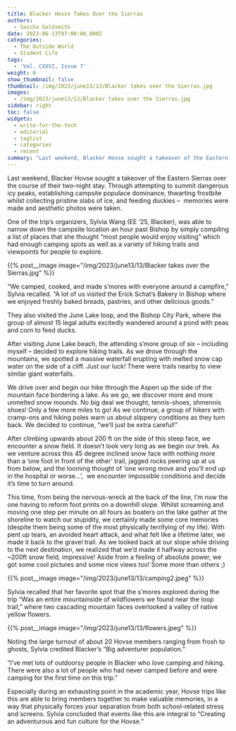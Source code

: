 ```yaml
---
title: Blacker Hovse Takes Over the Sierras
authors:
  - Sascha Goldsmith
date: 2023-06-13T07:00:00.000Z
categories:
  - The Outside World
  - Student Life
tags:
  - 'Vol. CXXVI, Issue 7'
weight: 0
show_thumbnail: false
thumbnail: /img/2023/june13/13/Blacker takes over the Sierras.jpg
images:
  - /img/2023/june13/13/Blacker takes over the Sierras.jpg
sidebar: right
toc: false
widgets:
  - write-for-the-tech
  - editorial
  - taglist
  - categories
  - recent
summary: "Last weekend, Blacker Hovse sought a takeover of the Eastern Sierras over the course of their two-night stay. Through attempting to summit dangerous icy peaks, establishing campsite populace dominance, thwarting frostbite whilst collecting pristine slabs of ice, and feeding duckies –\_ memories were made and aesthetic photos were taken."
---
```


Last weekend, Blacker Hovse sought a takeover of the Eastern Sierras over the course of their two-night stay. Through attempting to summit dangerous icy peaks, establishing campsite populace dominance, thwarting frostbite whilst collecting pristine slabs of ice, and feeding duckies –  memories were made and aesthetic photos were taken.

One of the trip’s organizers, Sylvia Wang (EE ‘25, Blacker), was able to narrow down the campsite location an hour past Bishop by simply compiling a list of places that she thought “most people would enjoy visiting” which had enough camping spots as well as a variety of hiking trails and viewpoints for people to explore.

{{% post__image image="/img/2023/june13/13/Blacker takes over the Sierras.jpg" %}}

“We camped, cooked, and made s’mores with everyone around a campfire,” Sylvia recalled. “A lot of us visited the Erick Schat’s Bakery in Bishop where we enjoyed freshly baked breads, pastries, and other delicious goods.”

They also visited the June Lake loop, and the Bishop City Park, where the group of almost 15 legal adults excitedly wandered around a pond with peas and corn to feed ducks.

After visiting June Lake beach, the attending s’more group of six – including myself – decided to explore hiking trails. As we drove through the mountains, we spotted a massive waterfall erupting with melted snow cap water on the side of a cliff. Just our luck! There were trails nearby to view similar giant waterfalls.

We drive over and begin our hike through the Aspen up the side of the mountain face bordering a lake. As we go, we discover more and more unmelted snow mounds. No big deal we thought, tennis-shoes, shmennis shoes! Only a few more miles to go! As we continue, a group of hikers with cramp-ons and hiking poles warn us about slippery conditions as they turn back. We decided to continue, “we’ll just be extra careful!”

After climbing upwards about 200 ft on the side of this steep face, we encounter a snow field. It doesn’t look very long as we begin our trek. As we venture across this 45 degree inclined snow face with nothing more than a ‘one foot in front of the other’ trail, jagged rocks peering up at us from below, and the looming thought of ‘one wrong move and you’ll end up in the hospital or worse…’,  we encounter impossible conditions and decide it’s time to turn around.

This time, from being the nervous-wreck at the back of the line, I’m now the one having to reform foot prints on a downhill slope. Whilst screaming and moving one step per minute on all fours as boaters on the lake gather at the shoreline to watch our stupidity, we certainly made some core memories (despite them being some of the most physically terrifying of my life). With pent up tears, an avoided heart attack, and what felt like a lifetime later, we made it back to the gravel trail. As we looked back at our slope while driving to the next destination, we realized that we’d made it halfway across the ~200ft snow field, impressive! Aside from a feeling of absolute power, we got some cool pictures and some nice views too! Some more than others ;)

{{% post__image image="/img/2023/june13/13/camping2.jpeg" %}}

Sylvia recalled that her favorite spot that the s’mores explored during the trip “Was an entire mountainside of wildflowers we found near the loop trail,” where two cascading mountain faces overlooked a valley of native yellow flowers.

{{% post__image image="/img/2023/june13/13/flowers.jpeg" %}}

Noting the large turnout of about 20 Hovse members ranging from frosh to ghosts, Sylvia credited Blacker’s “Big adventurer population.”

“I’ve met lots of outdoorsy people in Blacker who love camping and hiking. There were also a lot of people who had never camped before and were camping for the first time on this trip.”

Especially during an exhausting point in the academic year, Hovse trips like this are able to bring members together to make valuable memories, in a way that physically forces your separation from both school-related stress and screens. Sylvia concluded that events like this are integral to “Creating an adventurous and fun culture for the Hovse.”
